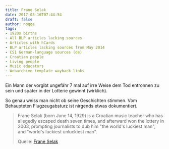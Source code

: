 ```yaml
---
title: Frane Selak
date: 2017-08-16T07:44:54
draft: false
author: noqqe
tags:
- 1920s births
- All BLP articles lacking sources
- Articles with hCards
- BLP articles lacking sources from May 2014
- CS1 German-language sources (de)
- Croatian people
- Living people
- Music educators
- Webarchive template wayback links
---
```


Ein Mann der vorgibt ungefähr 7 mal auf irre Weise dem Tod entronnen zu
sein und später in der Lotterie gewinnt (wirklich).

So genau weiss man nicht ob seine Geschichten stimmen. Vom Behaupteten
Flugzeugabsturz ist nirgends etwas dokumentiert.

> Frane Selak (born June 14, 1929) is a Croatian music teacher who has allegedly
> escaped death seven times, and afterward won the lottery in 2003, prompting
> journalists to dub him "the world's luckiest man", and "world's luckiest
> unluckiest man".
>
> Quelle: [Frane Selak](https://en.wikipedia.org/wiki/Frane_Selak)